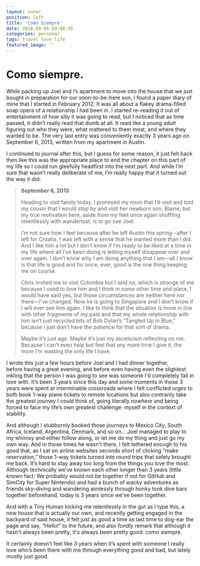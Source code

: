 ```yaml
---
layout: inner
position: left
title: 'Como Siempre'
date: 2016-09-06 09:00:55
categories: personal
tags: travel love life
featured_image: ''
---
```


# Como siempre.

While packing up Joel and I’s apartment to move into the house that we just bought in preparation for our soon-to-be-here son, I found a paper diary of mine that I started in February 2012. It was all about a flakey drama-filled soap opera of a relationship I had been in. I started re-reading it out of entertainment of how silly it was going to read, but I noticed that as time passed, it didn’t really read that dumb at all. It read like a young adult figuring out who they were, what mattered to them most, and where they wanted to be. The very last entry was conveniently exactly 3 years ago on September 6, 2013, written from my apartment in Austin.

I continued to journal after this, but I guess for some reason, it just felt back then like this was the appropriate place to end the chapter on this part of my life so I could run gleefully headfirst into the next part. And while I’m sure that wasn’t really deliberate of me, I’m really happy that it turned out the way it did:

> **September 6, 2013**
>
> Heading to visit family today. I promised my mom that I’d visit and told my cousin that I would stop by and visit her newborn son, Blaine, but my true motivation here, aside from my feet once again shuffling relentlessly with wanderlust, is to go see Joel.
>
> I’m not sure how I feel because after he left Austin this spring--after I left for Croatia, I was left with a sense that he wanted more than I did. And I like him a lot but I don’t know if I’m ready to be liked at a time in my life where all I’ve been doing is letting myself disappear over and over again. I don’t know why I am doing anything that I am—all I know is that life is good and for once, ever, good is the one thing keeping me on course.
>
> Chris invited me to visit Colombia but I said no, which is strange of me because I used to love him and I think in some other time and place, I would have said yes, but those circumstances are neither here nor there—I’ve changed. Now he is going to Singapore and I don’t know if I will ever see him again. I like to think that the situation is more in line with other fragments of my past and that my whole relationship with him isn’t just recycled bits of Bob Dylan’s “Tangled Up in Blue,” because I just don’t have the patience for that sort of drama.
>
> Maybe it’s just age. Maybe it’s just my asceticism reflecting on me. Because I can’t even help but feel that any more time I give it, the more I’m wasting the only life I have.

I wrote this just a few hours before Joel and I had dinner together, before having a great evening, and before even having even the slightest inkling that the person I was going to see was someone I'd completely fall in love with. It’s been 3 years since this day and some moments in those 3 years were spent at interminable crossroads where I felt conflicted urges to both book 1-way plane tickets to remote locations but also contrarily take the greatest journey I could think of, going literally _nowhere_ and being forced to face my life’s own greatest challenge: myself in the context of stability.

And although I stubbornly booked those journeys to Mexico City, South Africa, Iceland, Argentina, Denmark, and so on… Joel managed to play to my whimsy and either follow along, or let me do my thing and just go my own way. And in those times he wasn’t there, I felt tethered enough to his good that, as I sat on airline websites seconds short of clicking “make reservation,” those 1-way tickets turned into round trips that safely brought me back. It’s hard to stay away too long from the things you love the most. Although technically we’ve known each other longer than 3 years (little known fact: We probably would not be together if not for GitHub and SimCity for Super Nintendo) and had a bunch of wacky adventures as friends sky-diving and wandering aimlessly through honky tonk dive bars together beforehand, today is 3 years since we’ve been together.

And with a Tiny Human kicking me relentlessly in the gut as I type this, a new house that is actually our own, and recently getting engaged in the backyard of said house, it felt just as good a time as last time to dog-ear the page and say, “Hello!” to the future, and also fondly remark that although it hasn't always been pretty, it's always been pretty good: como siempre.

It certainly doesn’t feel like 3 years when it’s spent with someone I really love who’s been there with me through everything good and bad, but lately mostly just good.
